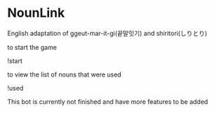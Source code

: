 # NounLink
English adaptation of ggeut-mar-it-gi(끝말잇기) and shiritori(しりとり)

to start the game

!start

to view the list of nouns that were used

!used


This bot is currently not finished and have more features to be added
